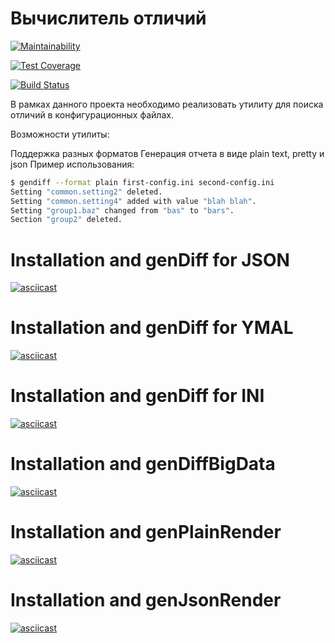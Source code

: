 # Вычислитель отличий
[![Maintainability](https://api.codeclimate.com/v1/badges/a99a88d28ad37a79dbf6/maintainability)](https://codeclimate.com/github/codeclimate/codeclimate/maintainability)

[![Test Coverage](https://api.codeclimate.com/v1/badges/a99a88d28ad37a79dbf6/test_coverage)](https://codeclimate.com/github/codeclimate/codeclimate/test_coverage)

[![Build Status](https://travis-ci.com/durilka/frontend-project-lvl2.svg?branch=master)](https://travis-ci.com/durilka/frontend-project-lvl2)

В рамках данного проекта необходимо реализовать утилиту для поиска отличий в конфигурационных файлах.

Возможности утилиты:

Поддержка разных форматов
Генерация отчета в виде plain text, pretty и json
Пример использования:
```sh
$ gendiff --format plain first-config.ini second-config.ini
Setting "common.setting2" deleted.
Setting "common.setting4" added with value "blah blah".
Setting "group1.baz" changed from "bas" to "bars".
Section "group2" deleted.
```

# Installation and genDiff for JSON
[![asciicast](https://asciinema.org/a/lCI4LBTLxMWSKBmMgOwydtrOp.svg)](https://asciinema.org/a/lCI4LBTLxMWSKBmMgOwydtrOp)


# Installation and genDiff for YMAL
[![asciicast](https://asciinema.org/a/hDZTFfJZnZPyg0cyMX2MYODKD.svg)](https://asciinema.org/a/hDZTFfJZnZPyg0cyMX2MYODKD)

# Installation and genDiff for INI
[![asciicast](https://asciinema.org/a/bF2J2MI3hx3IeZE9u9FZ1xtWK.svg)](https://asciinema.org/a/bF2J2MI3hx3IeZE9u9FZ1xtWK)

# Installation and genDiffBigData
[![asciicast](https://asciinema.org/a/VZo77xF4EMPBKSI4oUOZlGUv5.svg)](https://asciinema.org/a/VZo77xF4EMPBKSI4oUOZlGUv5)

# Installation and genPlainRender
[![asciicast](https://asciinema.org/a/VnvkzAN9iZXjtDejykGZXxjdq.svg)](https://asciinema.org/a/VnvkzAN9iZXjtDejykGZXxjdq)

# Installation and genJsonRender
[![asciicast](https://asciinema.org/a/rcBM3L7jPiLPgpLMZlJx4aKqG.svg)](https://asciinema.org/a/rcBM3L7jPiLPgpLMZlJx4aKqG)
